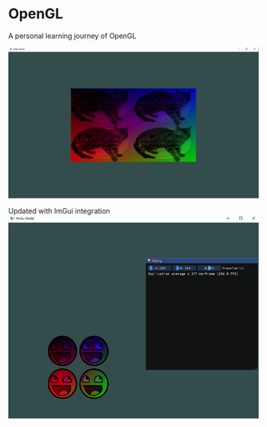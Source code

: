 # OpenGL
A personal learning journey of OpenGL

![Render output](Render%20output.png)

Updated with ImGui integration
![Render output with imgui](Render%20output%20with%20imgui.png)